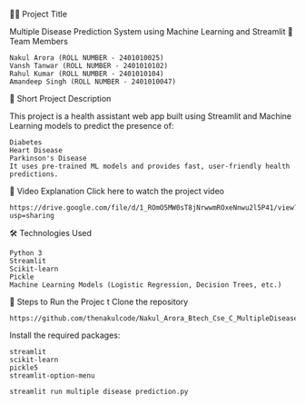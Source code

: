 🧑‍⚕️ Project Title

Multiple Disease Prediction System using Machine Learning and Streamlit
👥 Team Members

    Nakul Arora (ROLL NUMBER - 2401010025)
    Vansh Tanwar (ROLL NUMBER - 2401010102)
    Rahul Kumar (ROLL NUMBER - 2401010104)
    Amandeep Singh (ROLL NUMBER - 2401010047)
    
📖 Short Project Description

 This project is a health assistant web app built using Streamlit and Machine Learning models to predict the presence of:

    Diabetes
    Heart Disease
    Parkinson's Disease
    It uses pre-trained ML models and provides fast, user-friendly health predictions.
🎥 Video Explanation Click here to watch the project video

    https://drive.google.com/file/d/1_ROmO5MW0sT8jNrwwmROxeNnwu2l5P41/view?usp=sharing

🛠️ Technologies Used

    Python 3
    Streamlit
    Scikit-learn
    Pickle
    Machine Learning Models (Logistic Regression, Decision Trees, etc.)
    
🚀 Steps to Run the Projec t Clone the repository

    https://github.com/thenakulcode/Nakul_Arora_Btech_Cse_C_MultipleDiseasePredictor.git
Install the required packages:

    streamlit
    scikit-learn
    pickle5
    streamlit-option-menu
 
    streamlit run multiple disease prediction.py                

